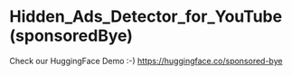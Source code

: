 # Hidden_Ads_Detector_for_YouTube (sponsoredBye)
Check our HuggingFace Demo :-)
https://huggingface.co/sponsored-bye
